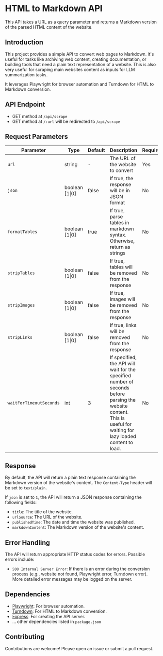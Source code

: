 # HTML to Markdown API

This API takes a URL as a query parameter and returns a Markdown version of the parsed HTML content of the website.

## Introduction

This project provides a simple API to convert web pages to Markdown. It's useful for tasks like archiving web content, creating documentation, or building tools that need a plain text representation of a website. This is also very useful for scraping main websites content as inputs for LLM summarization tasks.

It leverages Playwright for browser automation and Turndown for HTML to Markdown conversion.

## API Endpoint

- GET method at `/api/scrape`
- GET method at `/:url` will be redirected to `/api/scrape`

## Request Parameters

| Parameter               | Type           | Default | Description                                                                                                                                                         | Required |
| ----------------------- | -------------- | ------- | ------------------------------------------------------------------------------------------------------------------------------------------------------------------- | -------- |
| `url`                   | string         | -       | The URL of the website to convert                                                                                                                                   | Yes      |
| `json`                  | boolean [1\|0] | false   | If true, the response will be in JSON format                                                                                                                        | No       |
| `formatTables`          | boolean [1\|0] | true    | If true, parse tables in markdown syntax. Otherwise, return as strings                                                                                              | No       |
| `stripTables`           | boolean [1\|0] | false   | If true, tables will be removed from the response                                                                                                                   | No       |
| `stripImages`           | boolean [1\|0] | false   | If true, images will be removed from the response                                                                                                                   | No       |
| `stripLinks`            | boolean [1\|0] | false   | If true, links will be removed from the response                                                                                                                    | No       |
| `waitForTimeoutSeconds` | int            | 3       | If specified, the API will wait for the specified number of seconds before parsing the website content. This is useful for waiting for lazy loaded content to load. | No       |

## Response

By default, the API will return a plain text response containing the Markdown version of the website's content. The `Content-Type` header will be set to `text/plain`.

If `json` is set to `1`, the API will return a JSON response containing the following fields:

- `title`: The title of the website.
- `urlSource`: The URL of the website.
- `publishedTime`: The date and time the website was published.
- `markdownContent`: The Markdown version of the website's content.

## Error Handling

The API will return appropriate HTTP status codes for errors. Possible errors include:

- `500 Internal Server Error`: If there is an error during the conversion process (e.g., website not found, Playwright error, Turndown error). More detailed error messages may be logged on the server.

## Dependencies

- [Playwright](https://playwright.dev/): For browser automation.
- [Turndown](https://github.com/mixmark-io/turndown): For HTML to Markdown conversion.
- [Express](https://expressjs.com/): For creating the API server.
- ... other dependencies listed in `package.json`

## Contributing

Contributions are welcome\! Please open an issue or submit a pull request.
